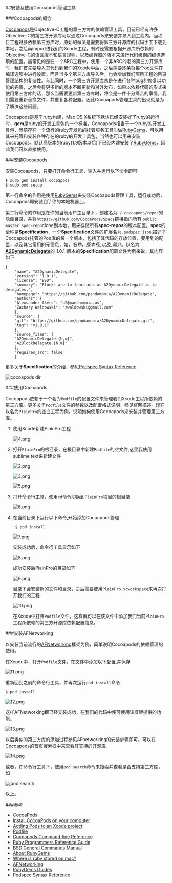 ##安装及使用Cocoapods管理工具

###Cocoapods的概念

[Cocoapods][1]是Objective-C工程的第三方库的依赖管理工具，目前已经有许多Objective-C的第三方开源库可以通过Cocoapods来安装并导入到工程内。当项目工程过多依赖第三方库时，原始的做法是需要将第三方开源库的代码手工下载到本地，之后再import进我们的Xcode工程，有时还需要根据开源库所依赖的Objective-C的语言版本和语言规则，以及编译器的版本来进行代码级别的编译选项的配置。最常见的是在一个ARC工程中，使用一个非ARC的老的第三方开源库时，我们首先要导入其代码到我们的Xcode中后，之后需要逐条将每个oc文件在编译选项中进行设置。而且当多个第三方库导入后，也会增加我们项目工程的目录管理结构的复杂性。与此同时，一个第三方开源库总是在进行各种bug的修复以功能的完善，之后会有更多新的版本不断更新和对外发布，如果以依赖代码的形式来使用第三方库的话，那么当需要更新第三方库时，将会是一件十分痛苦的事情，我们需要重新替换文件，并重复各种配置。因此Cocoapods管理工具的出现就是为了解决这些问题。

Cocoapods是基于ruby构建，Mac OS X系统下默认已经安装好了ruby的运行时，**gem**是ruby的开发工具包的一个标准，Cocoapods相当于一个ruby的开发工具包，当前存在一个流行的ruby开发包的托管服务工具叫做[RubyGems][2]，可以用其来托管和安装各种存在的ruby的开发工具包，当然也可以用来安装Cocoapods。默认高版本的ruby(1.9版本以后)下已经内建安装了[RubyGems][2]，因此我们可以直接使用。


###安装Cocoapods

安装Cocoapods，只要打开命令行工具，输入并运行以下命令即可

	$ sudo gem install cocoapods	
	$ sudo pod setup
	
第一行命令的作用是使用[RubyGems](2)来安装Cocoapods管理工具，运行成功后，Cocoapods即安装到了你的本地机器上。

第二行命令的作用是在你的当前用户主目录下，创建名为`~/.cocoapods/repos`的隐藏目录，并将`https://github.com/CocoaPods/Specs`链接指向所有 `public master spec-repo`clone到本地，用来存储所有**spec-repos**的版本配置。**spec**的全称是**Specification**，一个**Specification**文件的扩展名为`.podspec.json`,描述了Cocoapods托管的Pod库的某一个版本，包括了其代码的存放位置，要用到的配置，以及其它常用的元信息，如，_名称_，_版本号_以及_简介_。以名为[**A2DynamicDelegate**](https://github.com/CocoaPods/Specs/blob/master/Specs/A2DynamicDelegate/1.0.1/A2DynamicDelegate.podspec.json)的_1.0.1_版本的**Specification**配置文件为例来说，其内容如下

	{
		"name": "A2DynamicDelegate",
		"version": "1.0.1",
		"license": "BSD",
		"summary": "Blocks are to functions as A2DynamicDelegate is to delegates.",
		"homepage": "https://github.com/pandamonia/A2DynamicDelegate",
		"authors": {
		"Alexsander Akers": "a2@pandamonia.us",
		"Zachary Waldowski": "zwaldowski@gmail.com"
		},
		"source": {
		"git": "https://github.com/pandamonia/A2DynamicDelegate.git",
		"tag": "v1.0.1"
		},
		"source_files": [
		"A2DynamicDelegate.{h,m}",
		"A2BlockDelegate.{h,m}"
		],
		"requires_arc": false
		}
更多关于**Specification**的介绍，参见[Podspec Syntax Reference][13].

![cocoapods dir](1.png)

###使用Cocoapods

Cocoapods依赖于一个名为`Podfile`的配置文件来管理我们Xcode工程所依赖的第三方库。更多关于`Podfile`文件的参数以及配置格式说明，参见官网[描述][9]。现在以名为`PlainPro`的空白工程为例，说明如何使用Cocoapods来安装并管理第三方库。

1. 使用Xcode新建PlainPro工程

	![4.png](4.png)

2. 打开`PlainPro`的根目录，在根目录中新建`Podfile`的空文件,这里我使用sublime text来新建文件

	![2.png](2.png)
	
	![3.png](3.png)
	
	![5.png](5.png)
	
3. 打开命令行工具，使用`cd`命令切换到`PlainPro`项目的根目录

	![6.png](6.png)
	
4. 在当前目录下运行以下命令,开始添加Cocoapods管理
	
		$ pod install
		
	![7.png](7.png)
	
	安装成功后，命令行工具显示如下
	
	![8.png](8.png)
	
	成功安装后PlainPro的目录如下
	
	![9.png](9.png)
	
	目录下会安装新的文件和目录，之后需要使用`PlainPro.xcworkspace`来再次打开我们的工程
	
	![10.png](10.png)
	
	在Xcode中打开`Podfile`文件，这样就可以在该文件中添加我们当前`PlainPro`工程所依赖的第三方开源库依赖配置信息。
	
###安装AFNetworking

以安装当前流行的[AFNetworking][11]框架为例，简单说明Cocoapods的依赖管理的使用。

在Xcode中，打开`Podfile`文件，在文件中添加以下配置,并保存

![11.png](11.png)

重新回到之前的命令行工具，并再次运行`pod install`命令

	$ pod install
	
	
![12.png](12.png)	

这样AFNetworking即已经安装成功，在我们的代码中便可使用该框架提供的功能。

![13.png](13.png)	

以后类似的第三方库的添加过程参见AFnetworking的安装步骤即可。可以在[Cocoapods][1]的首页搜索框中来查看其支持的开源库。

![14.png](14.png)	

或者，在命令行工具下，使用`pod search`命令来搜索并查看是否支持第三方库，如

![pod search](15.png)

以上。
	
	
	
###参考

+ [CocoaPods][1]
+ [Install CocoaPods on your computer][7]
+ [Adding Pods to an Xcode project][8]
+ [Podfile][9]
+ [Cocoapods Command-line Reference][10]
+ [Ruby Programmers Reference Guide][3]
+ [BSD General Commands Manual][4]
+ [About RubyGems][5]
+ [Where is ruby stored on mac?][6]
+ [AFNetworking][11]
+ [RubyGems Guides][12]
+ [Podspec Syntax Reference][13]

[1]: http://cocoapods.org/
[2]: http://rubygems.org/
[3]: https://developer.apple.com/library/mac/documentation/Darwin/Reference/ManPages/man1/ruby.1.html
[4]: https://developer.apple.com/library/mac/documentation/Darwin/Reference/ManPages/man1/gem.1.html#//apple_ref/doc/man/1/gem
[5]: http://rubygems.org/pages/about
[6]: http://stackoverflow.com/questions/25313033/where-is-ruby-stored-on-mac
[7]: http://guides.cocoapods.org/using/getting-started.html#toc_3
[8]: http://guides.cocoapods.org/using/using-cocoapods.html
[9]: http://guides.cocoapods.org/syntax/podfile.html#podfile
[10]: http://guides.cocoapods.org/terminal/commands.html 
[11]: https://github.com/AFNetworking/AFNetworking
[12]: http://guides.rubygems.org/	
[13]: http://guides.cocoapods.org/syntax/podspec.html#group_root_specification